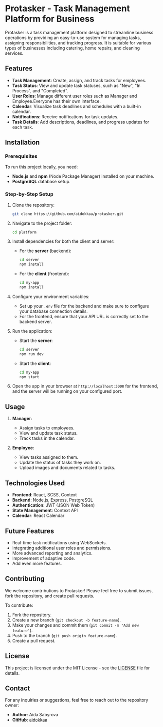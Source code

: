 # Protasker - Task Management Platform for Business

Protasker is a task management platform designed to streamline business operations by providing an easy-to-use system for managing tasks, assigning responsibilities, and tracking progress. It is suitable for various types of businesses including catering, home repairs, and cleaning services.

## Features

- **Task Management**: Create, assign, and track tasks for employees.
- **Task Status**: View and update task statuses, such as "New", "In Process", and "Completed".
- **User Roles**: Manage different user roles such as Manager and Employee.Everyone has their own interface.
- **Calendar**: Visualize task deadlines and schedules with a built-in calendar.
- **Notifications**: Receive notifications for task updates.
- **Task Details**: Add descriptions, deadlines, and progress updates for each task.

## Installation

### Prerequisites

To run this project locally, you need:

- **Node.js** and **npm** (Node Package Manager) installed on your machine.
- **PostgreSQL** database setup.

### Step-by-Step Setup

1. Clone the repository:

    ```bash
    git clone https://github.com/aidokkaa/protasker.git
    ```

2. Navigate to the project folder:

    ```bash
    cd platform
    ```

3. Install dependencies for both the client and server:

    - For the **server** (backend):

        ```bash
        cd server
        npm install
        ```

    - For the **client** (frontend):

        ```bash
        cd my-app
        npm install
        ```

4. Configure your environment variables:
    - Set up your `.env` file for the backend and make sure to configure your database connection details.
    - For the frontend, ensure that your API URL is correctly set to the backend server.

5. Run the application:
    - Start the **server**:

        ```bash
        cd server
        npm run dev
        ```

    - Start the **client**:

        ```bash
        cd my-app
        npm start
        ```

6. Open the app in your browser at `http://localhost:3000` for the frontend, and the server will be running on your configured port.

## Usage

1. **Manager**:
   - Assign tasks to employees.
   - View and update task status.
   - Track tasks in the calendar.

2. **Employee**:
   - View tasks assigned to them.
   - Update the status of tasks they work on.
   - Upload images and documents related to tasks.

## Technologies Used

- **Frontend**: React, SCSS, Context
- **Backend**: Node.js, Express, PostgreSQL
- **Authentication**: JWT (JSON Web Token)
- **State Management**: Context API
- **Calendar**: React Calendar

## Future Features

- Real-time task notifications using WebSockets.
- Integrating additional user roles and permissions.
- More advanced reporting and analytics.
- Improvement of adaptive code.
- Add even more features.

## Contributing

We welcome contributions to Protasker! Please feel free to submit issues, fork the repository, and create pull requests.

To contribute:

1. Fork the repository.
2. Create a new branch (`git checkout -b feature-name`).
3. Make your changes and commit them (`git commit -m 'Add new feature'`).
4. Push to the branch (`git push origin feature-name`).
5. Create a pull request.

## License

This project is licensed under the MIT License - see the [LICENSE](LICENSE) file for details.

## Contact

For any inquiries or suggestions, feel free to reach out to the repository owner:

- **Author**: Aida Sabyrova
- **GitHub**: [aidokkaa](https://github.com/aidokkaa)

